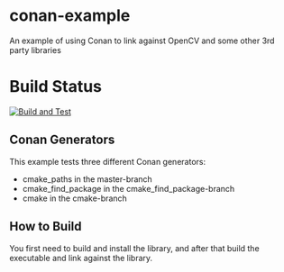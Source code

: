 # conan-example
An example of using Conan to link against OpenCV and some other 3rd party libraries

# Build Status

[![Build and Test](https://github.com/JarnoRalli/conan-example/actions/workflows/build.yml/badge.svg)](https://github.com/JarnoRalli/conan-example/actions/workflows/build.yml)

## Conan Generators
This example tests three different Conan generators:

* cmake_paths in the master-branch
* cmake_find_package in the cmake_find_package-branch
* cmake in the cmake-branch

## How to Build

You first need to build and install the library, and after that build the executable and link against the library.



